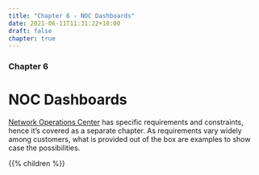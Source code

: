 ```yaml
---
title: "Chapter 6 - NOC Dashboards"
date: 2021-06-11T11:31:22+10:00
draft: false
chapter: true
---
```


### Chapter 6
# NOC Dashboards

[Network Operations Center](https://en.wikipedia.org/wiki/Network_operations_center) has specific requirements and constraints, hence it’s covered as a separate chapter. As requirements vary widely among customers, what is provided out of the box are examples to show case the possibilities.

{{% children %}}